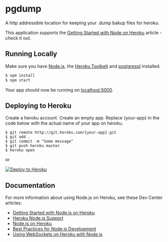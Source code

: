 # pgdump

A http addressible location for keeping your .dump bakup files for heroku.

This application supports the [Getting Started with Node on Heroku](https://devcenter.heroku.com/articles/getting-started-with-nodejs) article - check it out.

## Running Locally

Make sure you have [Node.js](http://nodejs.org/), the [Heroku Toolbelt](https://toolbelt.heroku.com/) and [postgresql](https://www.postgresql.org) installed.

```sh
$ npm install
$ npm start
```

Your app should now be running on [localhost:5000](http://localhost:5000/).

## Deploying to Heroku

Create a heroku account. Create an empty app. Replace {your-app} in the code below with the actual name of your app on heroku.
```
$ git remote http://git.heroku.com/{your-app}.git
$ git add .
$ git commit -m "Some message"
$ git push heroku master
$ heroku open
```
or

[![Deploy to Heroku](https://www.herokucdn.com/deploy/button.png)](https://heroku.com/deploy)

## Documentation

For more information about using Node.js on Heroku, see these Dev Center articles:

- [Getting Started with Node.js on Heroku](https://devcenter.heroku.com/articles/getting-started-with-nodejs)
- [Heroku Node.js Support](https://devcenter.heroku.com/articles/nodejs-support)
- [Node.js on Heroku](https://devcenter.heroku.com/categories/nodejs)
- [Best Practices for Node.js Development](https://devcenter.heroku.com/articles/node-best-practices)
- [Using WebSockets on Heroku with Node.js](https://devcenter.heroku.com/articles/node-websockets)
